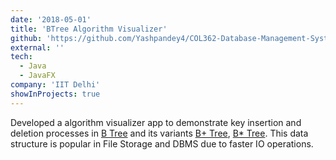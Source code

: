 ```yaml
---
date: '2018-05-01'
title: 'BTree Algorithm Visualizer'
github: 'https://github.com/Yashpandey4/COL362-Database-Management-Systems/tree/master/5.%20BTrees%20Visualiser'
external: ''
tech:
  - Java
  - JavaFX
company: 'IIT Delhi'
showInProjects: true
---
```


Developed a algorithm visualizer app to demonstrate key insertion and deletion processes in [B Tree](https://en.wikipedia.org/wiki/B-tree) and its variants [B+ Tree](https://en.wikipedia.org/wiki/B%2B_tree), [B* Tree](https://www.geeksforgeeks.org/b-trees-implementation-in-c/). This data structure is popular in File Storage and DBMS due to faster IO operations.
